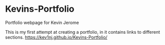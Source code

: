 # Kevins-Portfolio
Portfolio webpage for Kevin Jerome

This is my first attempt at creating a portfolio, in it contains links to different sections.
https://kev1nj.github.io/Kevins-Portfolio/
